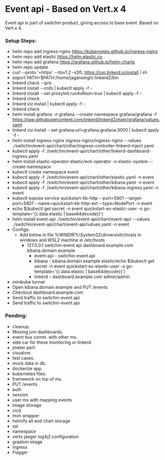 # Event api - Based on Vert.x 4
Event api is part of switchin product, giving access to base event. Based on Vert.x 4. 

### Setup Steps:
- helm repo add ingress-nginx https://kubernetes.github.io/ingress-nginx
- helm repo add elastic https://helm.elastic.co
- helm repo add grafana https://grafana.github.io/helm-charts
- helm repo update
- curl --proto '=https' --tlsv1.2 -sSfL https://run.linkerd.io/install | sh
- export PATH=$PATH:/home/jagansingh/.linkerd2/bin
- linkerd check --pre
- linkerd install --crds | kubectl apply -f -
- linkerd install --set proxyInit.runAsRoot=true | kubectl apply -f -
- linkerd check
- linkerd viz install | kubectl apply -f -
- linkerd check
- helm install grafana -n grafana --create-namespace grafana/grafana -f https://raw.githubusercontent.com/linkerd/linkerd2/main/grafana/values.yaml
- linkerd viz install --set grafana.url=grafana.grafana:3000 | kubectl apply -f -
- helm install ingress-nginx ingress-nginx/ingress-nginx --values ./switchin/event-api/chart/other/ingress-controller-linkerd-inject.yaml
- kubectl apply -f ./switchin/event-api/chart/other/linkerd-dashboard-ingress.yaml
- helm install elastic-operator elastic/eck-operator -n elastic-system --create-namespace
- kubectl create namespace event
- kubectl apply -f ./switchin/event-api/chart/other/elastic.yaml -n event
- kubectl apply -f ./switchin/event-api/chart/other/kibana.yaml -n event
- kubectl apply -f ./switchin/event-api/chart/other/kibana-ingress.yaml -n event
- kubectl expose service quickstart-kb-http --port=5601 --target-port=5601 --name=quickstart-kb-http-ext --type=NodePort -n event
- echo $(kubectl get secret -n event quickstart-es-elastic-user -o go-template='{{.data.elastic | base64decode}}')
- helm install event-api ./switchin/event-api/chart/event-api/ --values ./switchin/event-api/chart/event-api/values.yaml -n event
- Configs:
    - Add below in file %WINDIR%\System32\drivers\etc\hosts in windows and WSL2 machine in /etc/hosts
      - 127.0.0.1 switchin-event.api dashboard.example.com kibana.domain.example
        - event-api - switchin-event.api
        - kibana - kibana.domain.example elastic/echo $(kubectl get secret -n event quickstart-es-elastic-user -o go-template='{{.data.elastic | base64decode}}')
        - linkerd - dashboard.example.com   admin/admin
- minikube tunnel
- Open kibana.domain.example and PUT /events
- Checkout dashboard.example.com
- Send traffic to switchin-event.api
- Send traffic to switchin-event.api



### Pending:
- cleanup.
- Missing jvm dashboards.
- event bus comm. with other ms.
- side car for these monitoring or linkerd
- jmeter perf.
- visualvm
- test cases.
- mock data in db.
- dockerize app.
- kubernetes files.
- framework on top of ms.
- PUT /events
- auth
- session
- user ms with mapping events
- image storage
- cicd
- mvn wrapper
- helmify all and chart storage
- ssl
- namespace
- vertx jaeger log4j2 configuration
- graalvm image
- ingress
- Flagger
